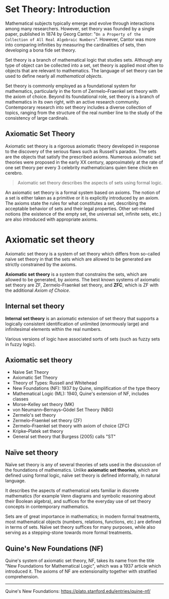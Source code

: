 # Set Theory: Introduction


Mathematical subjects typically emerge and evolve through interactions among many researchers. However, set theory was founded by a single paper, published in 1874 by Georg Cantor: "`On a Property of the Collection of All Real Algebraic Numbers`". However, Cantor was more into comparing infinities by measuring the cardinalities of sets, then developing a bona fide set theory.

Set theory is a branch of mathematical logic that studies sets. Although any type of object can be collected into a set, set theory is applied most often to objects that are relevant to mathematics. The language of set theory can be used to define nearly all *mathematical objects*.

Set theory is commonly employed as a foundational system for mathematics, particularly in the form of Zermelo–Fraenkel set theory with the axiom of choice. Beyond its foundational role, set theory is a branch of mathematics in its own right, with an active research community. Contemporary research into set theory includes a diverse collection of topics, ranging from the structure of the real number line to the study of the consistency of large cardinals.


## Axiomatic Set Theory

Axiomatic set theory is a rigorous axiomatic theory developed in response to the discovery of the serious flaws such as Russell's paradox. The sets are the objects that satisfy the prescribed axioms. Numerous axiomatic set theories were proposed in the early XX century, approximately at the rate of one set theory per every 3 celebrity mathematicians quien tiene chicle en cerebro.

> Axiomatic set theory describes the aspects of sets using formal logic.

An axiomatic set theory is a formal system based on axioms. The notion of a set is either taken as a primitive or it is explicitly introduced by an axiom. The axioms state the rules for what constitutes a set, describing the acceptable behavior of sets and their legal properties. Other set-related notions (the existence of the empty set, the universal set, infinite sets, etc.) are also introduced with appropriate axioms.

# Axiomatic set theory

Axiomatic set theory is a system of set theory which differs from so-called naive set theory in that the sets which are allowed to be generated are strictly constrained by the axioms.

**Axiomatic set theory** is a system that constrains the sets, which are allowed to be generated, by axioms. The best known systems of axiomatic set theory are ZF, Zermelo-Fraenkel set theory, and **ZFC**, which is ZF with the additional _Axiom of Choice_.



## Internal set theory

**Internal set theory** is an axiomatic extension of set theory that supports a logically consistent identification of unlimited (enormously large) and infinitesimal elements within the real numbers.

Various versions of logic have associated sorts of sets (such as fuzzy sets in fuzzy logic).



## Axiomatic set theory

- Naive Set Theory
- Axiomatic Set Theory
- Theory of Types: Russell and Whitehead
- New Foundations (NF): 1937 by Quine, simplification of the type theory
- Mathematical Logic (ML): 1940, Quine's extension of NF, includes classes
- Morse–Kelley set theory (MK)
- von Neumann–Bernays–Gödel Set Theory (NBG)
- Zermelo's set theory
- Zermelo–Fraenkel set theory (ZF)
- Zermelo–Fraenkel set theory with axiom of choice (ZFC)
- Kripke–Platek set theory
- General set theory that Burgess (2005) calls "ST"



## Naïve set theory
Naïve set theory is any of several theories of sets used in the discussion of the foundations of mathematics. Unlike __axiomatic set theories__, which are defined using formal logic, naïve set theory is defined informally, in natural language.

It describes the aspects of mathematical sets familiar in discrete mathematics (for example Venn diagrams and symbolic reasoning about their Boolean algebra), and suffices for the everyday use of set theory concepts in contemporary mathematics.

Sets are of great importance in mathematics; in modern formal treatments, most mathematical objects (numbers, relations, functions, etc.) are defined in terms of sets. Naïve set theory suffices for many purposes, while also serving as a stepping-stone towards more formal treatments.


## Quine's New Foundations (NF)
Quine's system of axiomatic set theory, NF, takes its name from the title "New Foundations for Mathematical Logic", which was a 1937 article which introduced it. The axioms of NF are extensionality together with stratified comprehension.



---

Quine's New Foundations: https://plato.stanford.edu/entries/quine-nf/
